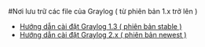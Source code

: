#Nơi lưu trữ các file của Graylog ( từ phiên bản 1.x trở lên )
 -  [Hướng dẫn cài đặt Graylog 1.3 ( phiên bản stable )](https://github.com/manhdinh/ghichep-graylog/blob/master/graylog/Install-graylogv1.x.md)
 -  [Hướng dẫn cài đặt Graylog 2.x ( phiên bản newest )](https://github.com/manhdinh/ghichep-graylog/blob/master/graylog/Install-graylogv2.x.md)

